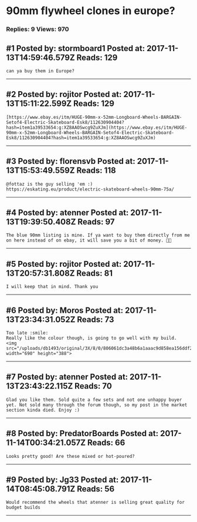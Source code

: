 # 90mm flywheel clones in europe?

### Replies: 9 Views: 970

## \#1 Posted by: stormboard1 Posted at: 2017-11-13T14:59:46.579Z Reads: 129

```
can ya buy them in Europe?
```

---
## \#2 Posted by: rojitor Posted at: 2017-11-13T15:11:22.599Z Reads: 129

```
[https://www.ebay.es/itm/HUGE-90mm-x-52mm-Longboard-Wheels-BARGAIN-Setof4-Electric-Skateboard-Esk8/112630904404?hash=item1a39533654:g:XZ8AAOSwcg9ZuXJm](https://www.ebay.es/itm/HUGE-90mm-x-52mm-Longboard-Wheels-BARGAIN-Setof4-Electric-Skateboard-Esk8/112630904404?hash=item1a39533654:g:XZ8AAOSwcg9ZuXJm)
```

---
## \#3 Posted by: florensvb Posted at: 2017-11-13T15:53:49.559Z Reads: 118

```
@fottaz is the guy selling 'em :) 
https://eskating.eu/product/electric-skateboard-wheels-90mm-75a/
```

---
## \#4 Posted by: atenner Posted at: 2017-11-13T19:39:50.408Z Reads: 97

```
The blue 90mm listing is mine. If ya want to buy them directly from me on here instead of on ebay, it will save you a bit of money. 👍🏻
```

---
## \#5 Posted by: rojitor Posted at: 2017-11-13T20:57:31.808Z Reads: 81

```
I will keep that in mind. Thank you
```

---
## \#6 Posted by: Moros Posted at: 2017-11-13T23:34:31.052Z Reads: 73

```
Too late :smile: 
Really like the colour though, is going to go well with my build.
<img src="/uploads/db1493/original/3X/8/0/806061dc3a48b6a1aaac9d858ea156ddf28c548a.jpg" width="690" height="388">
```

---
## \#7 Posted by: atenner Posted at: 2017-11-13T23:43:22.115Z Reads: 70

```
Glad you like them. Sold quite a few sets and not one unhappy buyer yet. Not sold many through the forum though, so my post in the market section kinda died. Enjoy :)
```

---
## \#8 Posted by: PredatorBoards Posted at: 2017-11-14T00:34:21.057Z Reads: 66

```
Looks pretty good! Are these mixed or hot-poured?
```

---
## \#9 Posted by: Jg33 Posted at: 2017-11-14T08:45:08.791Z Reads: 56

```
Would recommend the wheels that atenner is selling great quality for budget builds
```

---
